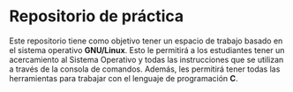 # Repositorio de práctica
Este repositorio tiene como objetivo tener un espacio de trabajo basado en el sistema operativo **GNU/Linux**. Esto le permitirá a los estudiantes tener un acercamiento al Sistema Operativo y todas las instrucciones que se utilizan a través de la consola de comandos. Además, les permitirá tener todas las herramientas para trabajar con el lenguaje de programación **C**.

